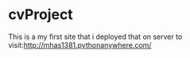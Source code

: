 # cvProject
This is a my first site that i deployed that on server
to visit:http://mhas1381.pythonanywhere.com/
